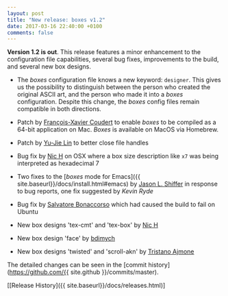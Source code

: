 ```yaml
---
layout: post
title: "New release: boxes v1.2"
date: 2017-03-16 22:40:00 +0100
comments: false
---
```


**Version 1.2 is out**. This release features a minor enhancement to the configuration file capabilities,
several bug fixes, improvements to the build, and several new box designs.<!--break-->

- The *boxes* configuration file knows a new keyword: `designer`. This gives us the possibility to
  distinguish between the person who created the original ASCII art, and the person who made it into
  a *boxes* configuration. Despite this change, the *boxes* config files remain compatible in both directions.
- Patch by [Fran&ccedil;ois-Xavier Coudert](https://github.com/fxcoudert) to enable *boxes* to be compiled
  as a 64-bit application on Mac. *Boxes* is available on MacOS via Homebrew.
- Patch by [Yu-Jie Lin](https://github.com/livibetter) to better close file handles
- Bug fix by [Nic H](https://github.com/scyptnex) on OSX where a box size description like `x7` was
  being interpreted as hexadecimal&nbsp;7
- Two fixes to the [*boxes* mode for Emacs]({{ site.baseurl}}/docs/install.html#emacs) by
  [Jason L. Shiffer](https://github.com/zerotao) in response to bug reports, one fix suggested by
  *Kevin Ryde*
- Bug fix by [Salvatore Bonaccorso](https://github.com/carnil) which had caused the build to fail on
  Ubuntu

- New box designs 'tex-cmt' and 'tex-box' by [Nic H](https://github.com/scyptnex)
- New box design 'face' by [bdimych](https://github.com/bdimych)
- New box designs 'twisted' and 'scroll-akn' by [Tristano Ajmone](https://github.com/tajmone)
  
The detailed changes can be seen in the [commit history](https://github.com/{{ site.github }}/commits/master).

[[Release History]({{ site.baseurl}}/docs/releases.html)]
